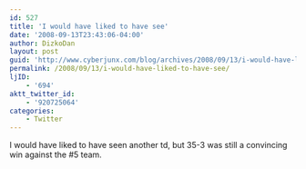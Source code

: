 ```yaml
---
id: 527
title: 'I would have liked to have see'
date: '2008-09-13T23:43:06-04:00'
author: DizkoDan
layout: post
guid: 'http://www.cyberjunx.com/blog/archives/2008/09/13/i-would-have-liked-to-have-see/'
permalink: /2008/09/13/i-would-have-liked-to-have-see/
ljID:
    - '694'
aktt_twitter_id:
    - '920725064'
categories:
    - Twitter
---
```


I would have liked to have seen another td, but 35-3 was still a convincing win against the #5 team.